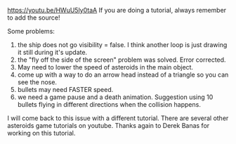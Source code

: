 https://youtu.be/HWuU5ly0taA
If you are doing a tutorial, always remember to add the source!

Some problems:
1. the ship does not go visibility = false. I think another loop is just drawing it still during it's update.
2. the "fly off the side of the screen" problem was solved. Error corrected.
3. May need to lower the speed of asteroids in the main object.
4. come up with a way to do an arrow head instead of a triangle so you can see the nose.
5. bullets may need FASTER speed.
6. we need a game pause and a death animation. Suggestion using 10 bullets flying in different directions when the collision happens.


I will come back to this issue with a different tutorial. There are several other asteroids game tutorials on youtube. Thanks again to Derek Banas for working on this tutorial.